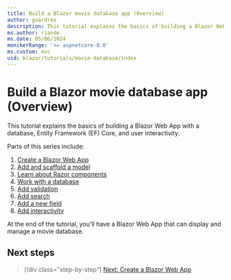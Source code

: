 ```yaml
---
title: Build a Blazor movie database app (Overview)
author: guardrex
description: This tutorial explains the basics of building a Blazor Web App with a database, Entity Framework (EF) Core, and user interactivity.
ms.author: riande
ms.date: 05/06/2024
monikerRange: '>= aspnetcore-8.0'
ms.custom: mvc
uid: blazor/tutorials/movie-database/index
---
```

# Build a Blazor movie database app (Overview)

<!-- UPDATE 9.0 Activate after release

[!INCLUDE[](~/includes/not-latest-version.md)]

-->

This tutorial explains the basics of building a Blazor Web App with a database, Entity Framework (EF) Core, and user interactivity.

<!-- REVIEWER NOTE

To harden this series for future changes, I'd like to use "part-X"
UID and file naming. This permits me to make significant changes
to article content and only be concerned with titles, descriptions, 
and heading changes ... no renaming of files and no need for repo
redirects.

-->

Parts of this series include:

1. [Create a Blazor Web App](xref:blazor/tutorials/movie-database/part-1)
1. [Add and scaffold a model](xref:blazor/tutorials/movie-database/part-2)
1. [Learn about Razor components](xref:blazor/tutorials/movie-database/part-3)
1. [Work with a database](xref:blazor/tutorials/movie-database/part-4)
1. [Add validation](xref:blazor/tutorials/movie-database/part-5)
1. [Add search](xref:blazor/tutorials/movie-database/part-6)
1. [Add a new field](xref:blazor/tutorials/movie-database/part-7)
1. [Add interactivity](xref:blazor/tutorials/movie-database/part-8)

At the end of the tutorial, you'll have a Blazor Web App that can display and manage a movie database.

## Next steps

> [!div class="step-by-step"]
> [Next: Create a Blazor Web App](xref:blazor/tutorials/movie-database/part-1)
